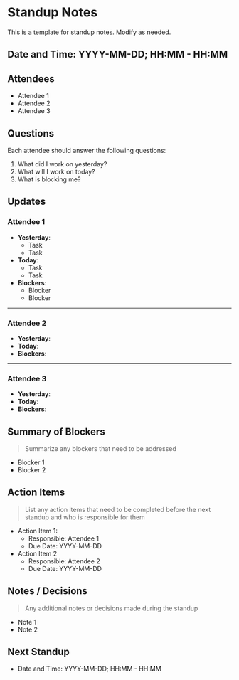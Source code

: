 # Standup Notes

This is a template for standup notes. Modify as needed.

## Date and Time: YYYY-MM-DD; HH:MM - HH:MM

## Attendees

- Attendee 1
- Attendee 2
- Attendee 3

## Questions

Each attendee should answer the following questions:

1. What did I work on yesterday?
2. What will I work on today?
3. What is blocking me?

## Updates

### Attendee 1

- **Yesterday**: 
  - Task
  - Task
- **Today**:
  - Task
  - Task
- **Blockers**:
  - Blocker
  - Blocker
  
---

### Attendee 2

- **Yesterday**:
- **Today**:
- **Blockers**:

---

### Attendee 3

- **Yesterday**:
- **Today**:
- **Blockers**:

## Summary of Blockers

> Summarize any blockers that need to be addressed

- Blocker 1
- Blocker 2

## Action Items

> List any action items that need to be completed before the next standup and who is responsible for them

- Action Item 1:
  - Responsible: Attendee 1
  - Due Date: YYYY-MM-DD
- Action Item 2
  - Responsible: Attendee 2
  - Due Date: YYYY-MM-DD

## Notes / Decisions

> Any additional notes or decisions made during the standup

- Note 1
- Note 2

## Next Standup

- Date and Time: YYYY-MM-DD; HH:MM - HH:MM
